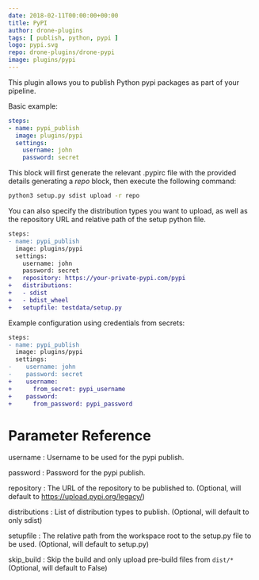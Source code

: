 ```yaml
---
date: 2018-02-11T00:00:00+00:00
title: PyPI
author: drone-plugins
tags: [ publish, python, pypi ]
logo: pypi.svg
repo: drone-plugins/drone-pypi
image: plugins/pypi
---
```


This plugin allows you to publish Python pypi packages as part of your pipeline.

Basic example:

```yaml
steps:
- name: pypi_publish
  image: plugins/pypi
  settings:
    username: john
    password: secret
```

This block will first generate the relevant .pypirc file with the provided details generating a _repo_ block, then execute the following command:

```bash
python3 setup.py sdist upload -r repo
```

You can also specify the distribution types you want to upload, as well as the repository URL and relative path of the setup python file.

```diff
steps:
- name: pypi_publish
  image: plugins/pypi
  settings:
    username: john
    password: secret
+   repository: https://your-private-pypi.com/pypi
+   distributions:
+   - sdist
+   - bdist_wheel
+   setupfile: testdata/setup.py
```

Example configuration using credentials from secrets:

```diff
steps:
- name: pypi_publish
  image: plugins/pypi
  settings:
-    username: john
-    password: secret
+    username:
+      from_secret: pypi_username
+    password:
+      from_password: pypi_password
```

# Parameter Reference

username
: Username to be used for the pypi publish.

password
: Password for the pypi publish.

repository
: The URL of the repository to be published to. (Optional, will default to https://upload.pypi.org/legacy/)

distributions
: List of distribution types to publish. (Optional, will default to only sdist)

setupfile
: The relative path from the workspace root to the setup.py file to be used. (Optional, will default to setup.py)

skip_build
: Skip the build and only upload pre-build files from `dist/*` (Optional, will default to False)
